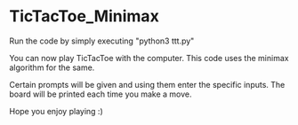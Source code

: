 # TicTacToe_Minimax

Run the code by simply executing "python3 ttt.py"

You can now play TicTacToe with the computer. This code uses the minimax algorithm for the same.

Certain prompts will be given and using them enter the specific inputs. The board will be printed each time you make a move. 

Hope you enjoy playing :)
